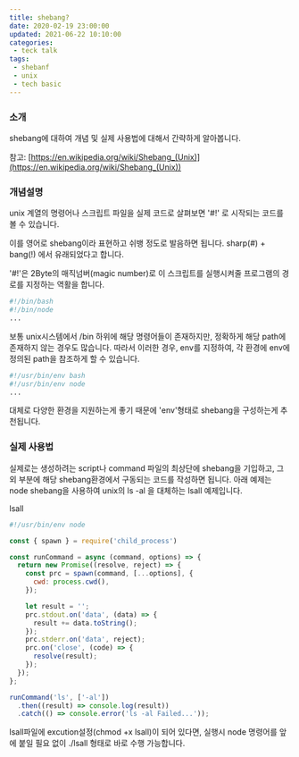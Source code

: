 ```yaml
---
title: shebang?
date: 2020-02-19 23:00:00
updated: 2021-06-22 10:10:00
categories:
 - teck talk
tags:
 - shebanf
 - unix
 - tech basic
---
```


### 소개

shebang에 대하여 개념  및 실제 사용법에 대해서 간략하게 알아봅니다.

참고: [https://en.wikipedia.org/wiki/Shebang_(Unix)](https://en.wikipedia.org/wiki/Shebang_(Unix))

### 개념설명

unix 계열의 명령어나 스크립트 파일을 실제 코드로 살펴보면 '#!' 로 시작되는 코드를 볼 수 있습니다.

이를 영어로 shebang이라 표현하고 쉬뱅 정도로 발음하면 됩니다. sharp(#) + bang(!) 에서 유래되었다고 합니다.

'#!'은 2Byte의 매직넘버(magic number)로 이 스크립트를 실행시켜줄 프로그램의 경로를 지정하는 역활을 합니다.

```bash
#!/bin/bash
#!/bin/node
...
```

보통 unix시스템에서 /bin 하위에 해당 명령어들이 존재하지만, 정확하게 해당 path에 존재하지 않는 경우도 많습니다. 따라서 이러한 경우, env를 지정하여, 각 환경에 env에 정의된 path을 참조하게 할 수 있습니다.

```bash
#!/usr/bin/env bash
#!/usr/bin/env node
...
```

대체로 다양한 환경을 지원하는게 좋기 때문에 'env'형태로 shebang을 구성하는게 추천됩니다.

### 실제 사용법

실제로는 생성하려는 script나 command 파일의 최상단에 shebang을 기입하고, 그외 부분에 해당 shebang환경에서 구동되는 코드를 작성하면 됩니다. 아래 예제는 node shebang을 사용하여 unix의 ls -al 을 대체하는 lsall 예제입니다.

lsall

```jsx
#!/usr/bin/env node

const { spawn } = require('child_process')

const runCommand = async (command, options) => {
  return new Promise((resolve, reject) => {
    const prc = spawn(command, [...options], {
      cwd: process.cwd(),
    });

    let result = '';
    prc.stdout.on('data', (data) => {
      result += data.toString();
    });
    prc.stderr.on('data', reject);
    prc.on('close', (code) => {
      resolve(result);
    });
  });
};

runCommand('ls', ['-al'])
  .then((result) => console.log(result))
  .catch(() => console.error('ls -al Failed...'));
```

lsall파일에 excution설정(chmod +x lsall)이 되어 있다면, 실행시 node 명령어를 앞에 붙일 필요 없이 ./lsall 형태로 바로 수행 가능합니다.